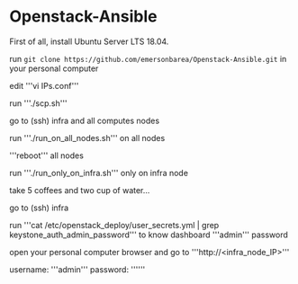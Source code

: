 # Openstack-Ansible

First of all, install Ubuntu Server LTS 18.04. 

run ```git clone https://github.com/emersonbarea/Openstack-Ansible.git``` in your personal computer

edit '''vi IPs.conf'''

run '''./scp.sh'''

go to (ssh) infra and all computes nodes

run '''./run_on_all_nodes.sh''' on all nodes

'''reboot''' all nodes

run '''./run_only_on_infra.sh''' only on infra node

take 5 coffees and two cup of water...

go to (ssh) infra

run '''cat /etc/openstack_deploy/user_secrets.yml | grep keystone_auth_admin_password''' to know dashboard '''admin''' password

open your personal computer browser and go to '''http://<infra_node_IP>'''

username: '''admin'''
password: '''<output of cat command above>'''
